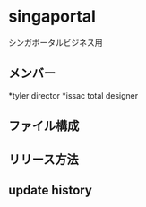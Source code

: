 singaportal
===========

シンガポータルビジネス用

## メンバー
*tyler director
*issac total designer

## ファイル構成

## リリース方法

## update history